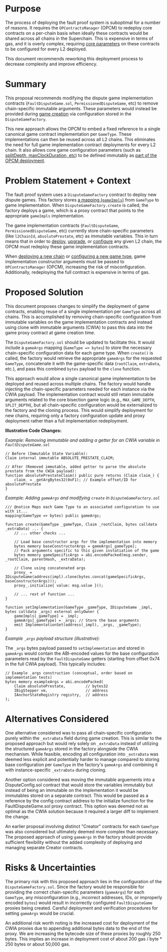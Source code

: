 # Purpose

The process of deploying the fault proof system is suboptimal for a number of reasons. It requires the `OPContractsManager` (OPCM) to redeploy core contracts on a per-chain basis when ideally these contracts would be shared across all chains in the Superchain. This is expensive in terms of gas, and it is overly complex, requiring [core parameters](https://github.com/ethereum-optimism/optimism/blob/c9f845e7839075674f1698e79ec5293bfddb1f8a/packages/contracts-bedrock/src/L1/OPContractsManager.sol#L1669-L1672) on these contracts to be configured for every L2 deployed. 

This document recommends reworking this deployment process to decrease complexity and improve efficiency.

# Summary

This proposal recommends modifying the dispute game implementation contracts (`FaultDisputeGame.sol`, `PermissionedDisputeGame`, etc) to remove chain-specific immutable arguments. These parameters would instead be provided during [game creation](https://github.com/ethereum-optimism/optimism/blob/2850953d58334025b2159a0b1cd946c0c34a72af/packages/contracts-bedrock/src/dispute/DisputeGameFactory.sol#L133-L142) via configuration stored in the `DisputeGameFactory`.

This new approach allows the OPCM to embed a fixed reference to a single canonical game contract implementation per `GameType`. These implementations can then be reused across all L2 chains. This eliminates the need for full game implementation contract deployments for every L2 chain. It also allows core game configuration parameters (such as [splitDepth, maxClockDuration, etc](https://github.com/ethereum-optimism/optimism/blob/2850953d58334025b2159a0b1cd946c0c34a72af/packages/contracts-bedrock/src/dispute/FaultDisputeGame.sol#L1098-L1116)) to be defined immutably as [part of the OPCM deployment](https://github.com/ethereum-optimism/optimism/blob/2850953d58334025b2159a0b1cd946c0c34a72af/packages/contracts-bedrock/src/L1/OPContractsManager.sol#L1716-L1731).

# Problem Statement + Context

The fault proof system uses a `DisputeGameFactory` contract to deploy new dispute games. This factory stores [a mapping (`gameImpls`)](https://github.com/ethereum-optimism/optimism/blob/2850953d58334025b2159a0b1cd946c0c34a72af/packages/contracts-bedrock/src/dispute/DisputeGameFactory.sol#L57-L59) from `GameType` to game implementation. When `DisputeGameFactory.create` is called, the factory deploys a game, which is a proxy contract that points to the appropriate `gameImpls` implementation. 

The game implementation contracts (`FaultDisputeGame`, `PermissionedDisputeGame`, etc) currently store chain-specific parameters (like `l2ChainId`, `absolutePrestate`, etc) as immutable variables. This in turn means that in order to [deploy](https://github.com/ethereum-optimism/optimism/blob/2850953d58334025b2159a0b1cd946c0c34a72af/packages/contracts-bedrock/src/L1/OPContractsManager.sol#L1047-L1070), [upgrade](https://github.com/ethereum-optimism/optimism/blob/2850953d58334025b2159a0b1cd946c0c34a72af/packages/contracts-bedrock/src/L1/OPContractsManager.sol#L794-L802), or [configure](https://github.com/ethereum-optimism/optimism/blob/2850953d58334025b2159a0b1cd946c0c34a72af/packages/contracts-bedrock/src/L1/OPContractsManager.sol#L476-L484) any given L2 chain, the OPCM must redeploy these game implementation contracts.

When [deploying a new chain](https://github.com/ethereum-optimism/optimism/blob/2850953d58334025b2159a0b1cd946c0c34a72af/packages/contracts-bedrock/src/L1/OPContractsManager.sol#L1668-L1672) or [configuring a new game type](https://github.com/ethereum-optimism/optimism/blob/2850953d58334025b2159a0b1cd946c0c34a72af/packages/contracts-bedrock/src/L1/OPContractsManager.sol#L1747-L1750), game implementation constructor arguments must be passed to `OPContractsManager` (OPCM), increasing the risk of misconfiguration. Additionally, redeploying the full contract is expensive in terms of gas. 


# Proposed Solution

This document proposes changes to simplify the deployment of game contracts, enabling reuse of a single implementation per `GameType` across all chains. This is accomplished by removing chain-specific configuration from immutable variables on the game implementation contracts and instead using clone with immutable arguments (CWIA) to pass this data into the game proxy contract at game creation time. 

The `DisputeGameFactory.sol` should be updated to facilitate this. It would include a `gameArgs` mapping (`GameType => bytes`) to store the necessary chain-specific configuration data for each game type. When `create()` is called, the factory would retrieve the appropriate `gameArgs` for the requested `GameType`, concatenate it with the game-specific data (`rootClaim`, `extraData`, etc.), and pass this combined `bytes` payload to the `clone` function.

This approach would allow a single canonical game implementation to be deployed and reused across multiple chains. The factory would handle injecting the chain-specific parameters needed for each instance via the CWIA payload. The implementation contract would still retain immutable arguments related to the core bisection game logic (e.g., `MAX_GAME_DEPTH`, `SPLIT_DEPTH`), but all chain-specific configuration would be externalized to the factory and the cloning process. This would simplify deployment for new chains, requiring only a factory configuration update and proxy deployment rather than a full implementation redeployment.

**Illustrative Code Changes:**

*Example: Removing immutable and adding a getter for an CWIA variable in `FaultDisputeGame.sol`*
```solidity
// Before (Immutable State Variable):
Claim internal immutable ABSOLUTE_PRESTATE_CLAIM;

// After (Removed immutable, added getter to parse the absolute prestate from the CWIA payload):
function absolutePrestateClaim() public pure returns (Claim claim_) {
    claim_ = _getArgBytes32(0xF1); // Example offset/ID for absolutePrestate
}
```

*Example: Adding `gameArgs` and modifying `create` in `DisputeGameFactory.sol`*

```solidity
/// @notice Maps each Game Type to an associated configuration to use with it...
mapping(GameType => bytes) public gameArgs;

function create(GameType _gameType, Claim _rootClaim, bytes calldata _extraData) ... {
    // ... other checks ...

    // Load base constructor args for the implementation into memory
    bytes memory baseConstructorArgs = gameArgs[_gameType];
    // Pack arguments specific to this given instatiation of the game
    bytes memory gameSpecificArgs = abi.encodePacked(msg.sender, _rootClaim, parentHash, _extraData);

    // Clone using concatenated args
    proxy_ = IDisputeGame(address(impl).clone(bytes.concat(gameSpecificArgs, baseConstructorArgs)));
    proxy_.initialize{ value: msg.value }();

    // ... rest of function ...
}

function setImplementation(GameType _gameType, IDisputeGame _impl, bytes calldata _args) external onlyOwner {
    gameImpls[_gameType] = _impl;
    gameArgs[_gameType] = _args; // Store the base arguments
    emit ImplementationSet(address(_impl), _args, _gameType);
}
```

*Example `_args` payload structure (illustrative):*

The `_args` bytes payload passed to `setImplementation` and stored in `gameArgs` would contain the ABI-encoded values for the base configuration parameters read by the `FaultDisputeGame` getters (starting from offset 0x74 in the full CWIA payload). This typically includes:

```solidity
// Example _args construction (conceptual, order based on implementation tests)
bytes memory exampleArgs = abi.encodePacked(
    Claim absolutePrestate,         // bytes32
    IBigStepper vm,                 // address
    IAnchorStateRegistry registry,  // address
);
```

# Alternatives Considered

One alternative considered was to pass all chain-specific configuration purely within the `_extraData` field during game creation. This is similar to the proposed approach but would rely solely on `_extraData` instead of utilizing the structured `gameArgs` stored in the factory alongside the CWIA mechanism. While feasible, encoding all configuration into `_extraData` was deemed less explicit and potentially harder to manage compared to storing base configuration per `GameType` in the factory's `gameArgs` and combining it with instance-specific `_extraData` during cloning.

Another option considered was moving the immutable arguements into a DisputeConfig.sol contract that would store the variables immutably but instead of being an immutable on the implementation it would be immutables stored on a separate contract.  This would be passed as a reference by the config contract address to the initialize function for the FaultDisputeGame.sol proxy contract.  This option was deemed not as optimal as the CWIA solution because it required a larger diff to implement the change.

An earlier proposal involving distinct "Creator" contracts for each `GameType` was also considered but ultimately deemed more complex than necessary. The proposed approach of using `gameArgs` in the factory should provide sufficient flexibility without the added complexity of deploying and managing separate Creator contracts.

# Risks & Uncertainties

The primary risk with this proposed approach lies in the configuration of the `DisputeGameFactory.sol`. Since the factory would be responsible for providing the correct chain-specific parameters (`gameArgs`) for each `GameType`, any misconfiguration (e.g., incorrect addresses, IDs, or improperly encoded `bytes`) would result in incorrectly configured `FaultDisputeGame` proxies being created. Careful deployment and verification procedures for setting `gameArgs` would be crucial.

An additional risk worth noting is the increased cost for deployment of the CWIA proxies due to appending additional bytes data to the end of the proxy. We are increasing the bytecode size of these proxies by roughly 250 bytes.  This implies an increase in deployment cost of about 200 gas / byte * 250 bytes or about 50,000 gas.
